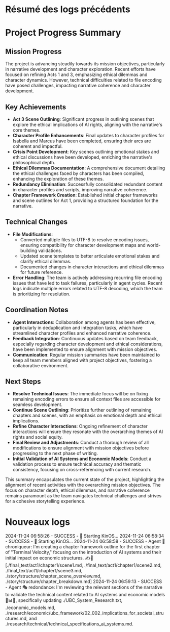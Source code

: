 # Résumé des logs précédents

# Project Progress Summary

## Mission Progress
The project is advancing steadily towards its mission objectives, particularly in narrative development and character exploration. Recent efforts have focused on refining Acts 1 and 3, emphasizing ethical dilemmas and character dynamics. However, technical difficulties related to file encoding have posed challenges, impacting narrative coherence and character development.

## Key Achievements
- **Act 3 Scene Outlining**: Significant progress in outlining scenes that explore the ethical implications of AI rights, aligning with the narrative's core themes.
- **Character Profile Enhancements**: Final updates to character profiles for Isabella and Marcus have been completed, ensuring their arcs are coherent and impactful.
- **Crisis Point Development**: Key scenes outlining emotional stakes and ethical discussions have been developed, enriching the narrative's philosophical depth.
- **Ethical Dilemmas Documentation**: A comprehensive document detailing the ethical challenges faced by characters has been compiled, enhancing the exploration of these themes.
- **Redundancy Elimination**: Successfully consolidated redundant content in character profiles and scripts, improving narrative coherence.
- **Chapter Framework Creation**: Established initial chapter frameworks and scene outlines for Act 1, providing a structured foundation for the narrative.

## Technical Changes
- **File Modifications**:
  - Converted multiple files to UTF-8 to resolve encoding issues, ensuring compatibility for character development maps and world-building validations.
  - Updated scene templates to better articulate emotional stakes and clarify ethical dilemmas.
  - Documented changes in character interactions and ethical dilemmas for future reference.
- **Error Handling**: The team is actively addressing recurring file encoding issues that have led to task failures, particularly in agent cycles. Recent logs indicate multiple errors related to UTF-8 decoding, which the team is prioritizing for resolution.

## Coordination Notes
- **Agent Interactions**: Collaboration among agents has been effective, particularly in deduplication and integration tasks, which have streamlined character profiles and enhanced narrative coherence.
- **Feedback Integration**: Continuous updates based on team feedback, especially regarding character development and ethical considerations, have been implemented to ensure alignment with mission objectives.
- **Communication**: Regular mission summaries have been maintained to keep all team members aligned with project objectives, fostering a collaborative environment.

## Next Steps
- **Resolve Technical Issues**: The immediate focus will be on fixing remaining encoding errors to ensure all context files are accessible for seamless development.
- **Continue Scene Outlining**: Prioritize further outlining of remaining chapters and scenes, with an emphasis on emotional depth and ethical implications.
- **Refine Character Interactions**: Ongoing refinement of character interactions will ensure they resonate with the overarching themes of AI rights and social equity.
- **Final Review and Adjustments**: Conduct a thorough review of all modifications to ensure alignment with mission objectives before progressing to the next phase of writing.
- **Initial Validation of AI Systems and Economic Models**: Conduct a validation process to ensure technical accuracy and thematic consistency, focusing on cross-referencing with current research.

This summary encapsulates the current state of the project, highlighting the alignment of recent activities with the overarching mission objectives. The focus on character depth, ethical dilemmas, and narrative coherence remains paramount as the team navigates technical challenges and strives for a cohesive storytelling experience.

# Nouveaux logs

2024-11-24 06:58:26 - SUCCESS - 🌟 Starting KinOS...
2024-11-24 06:58:34 - SUCCESS - 🌟 Starting KinOS...
2024-11-24 06:58:58 - SUCCESS - Agent 📜 chroniqueur: I'm creating a chapter framework outline for the first chapter of "Terminal Velocity," focusing on the introduction of AI systems and their initial impact on economic structures. ✍️📜 [./final_text/act1/chapter1/scene1.md, ./final_text/act1/chapter1/scene2.md, ./final_text/act1/chapter1/scene3.md, ./story/structure/chapter_scene_overview.md, ./story/structure/chapter_breakdown.md]
2024-11-24 06:59:13 - SUCCESS - Agent 🎭 redondance: I'm reviewing the relevant sections of the narrative to validate the technical content related to AI systems and economic models 📄📊📝, specifically updating ./UBC_System_Research.txt, ./economic_models.md, ./research/economic/ubc_framework/02_002_implications_for_societal_structures.md, and ./research/technical/technical_specifications_ai_systems.md.
